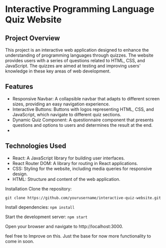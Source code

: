 # Interactive Programming Language Quiz Website
## Project Overview
This project is an interactive web application designed to enhance the understanding of programming languages through quizzes. The 
website provides users with a series of questions related to HTML, CSS, and JavaScript. The quizzes are aimed at testing and improving users' knowledge in these key areas of web development.

## Features
- Responsive Navbar: A collapsible navbar that adapts to different screen sizes, providing an easy navigation experience.
- Interactive Buttons: Buttons with logos representing HTML, CSS, and JavaScript, which navigate to different quiz sections.
- Dynamic Quiz Component: A questionnaire component that presents questions and options to users and determines the result at the end.
- 
## Technologies Used
- React: A JavaScript library for building user interfaces.
- React Router DOM: A library for routing in React applications.
- CSS: Styling for the website, including media queries for responsive design.
- HTML: Structure and content of the web application.

  
Installation
Clone the repository:

`git clone https://github.com/yourusername/interactive-quiz-website.git`

Install dependencies:
`npm install`

Start the development server:
`npm start`

Open your browser and navigate to http://localhost:3000.


feel free to Improve on this. Just the base for now more functionality to come in soon.